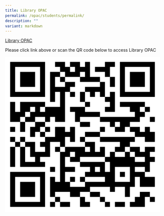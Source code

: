 ```yaml
---
title: Library OPAC
permalink: /opac/students/permalink/
description: ""
variant: markdown
---
```

[Library OPAC](https://schoolibrary.moe.edu.sg/admiraltysec/cgi-bin/spydus.exe/MSGTRN/WPAC/HOME)

Please click link above or scan the QR code below to access Library OPAC

![](/images/opac.jpg)